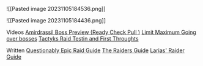 
![[Pasted image 20231105184536.png]]

![[Pasted image 20231105184436.png]]


Videos
[Amirdrassil Boss Preview (Ready Check Pull )](https://www.youtube.com/watch?v=yGX_AvsdqB8)
[Limit Maximum Going over bosses](https://youtu.be/fK8nrXM8eeY)
[Tactyks Raid Testin and First Throughts](https://www.youtube.com/watch?v=rY7rRQGvf4I)


Written
[Questionably Epic Raid Guide](https://questionablyepic.com/amirdrassil-the-dreams-hope-raid/)
[The Raiders Guide](https://docs.google.com/spreadsheets/d/e/2PACX-1vTYjx76Raf23AgxMFiMNGGJ6EaTx5A7F7m04cqsdds_5XCWkCZrknunpcdBGMeIanGd7xQwmb2TDCtl/pubhtml)
[Larias' Raider Guide](https://docs.google.com/document/d/1hTIQA-kHjetiRxJmf9ssCSI2fNg-ZaviWSPr_MkzZFo/edit)




